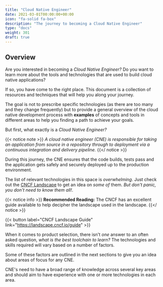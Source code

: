 ```yaml
---
title: "Cloud Native Engineer"
date: 2021-03-01T00:00:00+00:00
icon: "fa-solid fa-box"
description: "The journey to becoming a Cloud Native Engineer"
type: "docs"
weight: 301
draft: true
---
```


## Overview

Are you interested in becoming a _Cloud Native Engineer?_ Do you want to learn more about the tools and technologies that are used to build cloud native applications?

If so, you have come to the right place. This document is a collection of resources and techniques that will help you along your journey.

The goal is not to prescribe specific technologies (as there are too many and they change frequently) but to provide a general overview of the cloud native development process with **examples** of concepts and tools in different areas to help you finding a path to achieve your goals.

But first, what exactly is a _Cloud Native Engineer?_

{{< notice note >}}
_A cloud native engineer (CNE) is responsible for taking an application from source in a repository through to deployment via a continuous integration and delivery pipeline._
{{</ notice >}}

During this journey, the CNE ensures that the code builds, tests pass and the application gets safely and securely deployed up to the production environment.

The list of relevant technologies in this space is _overwhelming_. Just check out the <a href="https://landscape.cncf.io/" target="blank">CNCF Landscape</a> to get an idea on _some of_ them. _But don't panic, you don't need to know them all!_.

{{< notice info >}}
**Recommended Reading:** The CNCF has an excellent guide available to help decipher the landscape used in the landscape.
{{</ notice >}}

{{< button label="CNCF Landscape Guide" link="https://landscape.cncf.io/guide" >}}
</br>

When it comes to product selection, there isn't _one_ answer to an often asked question, _what is the best toolchain to learn?_ The technologies and skills required will vary based on a number of factors.

Some of these factors are outlined in the next sections to give you an idea about areas of focus for any CNE.

CNE's need to have a broad range of knowledge across several key areas and should aim to have experience with one or more technologies in each area.
